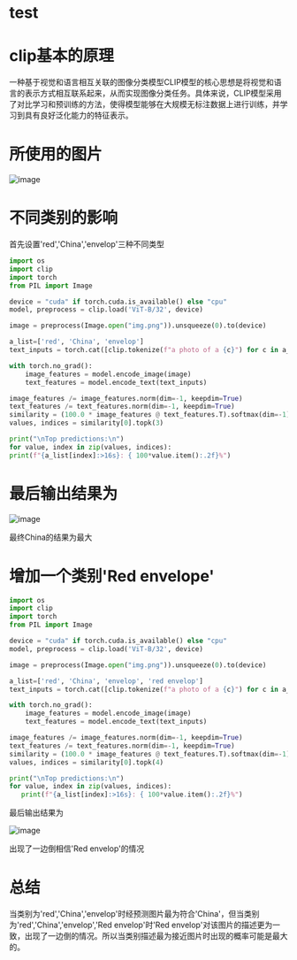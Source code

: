 # test
# clip基本的原理
一种基于视觉和语言相互关联的图像分类模型CLIP模型的核心思想是将视觉和语言的表示方式相互联系起来，从而实现图像分类任务。具体来说，CLIP模型采用了对比学习和预训练的方法，使得模型能够在大规模无标注数据上进行训练，并学习到具有良好泛化能力的特征表示。
# 所使用的图片
![image](https://user-images.githubusercontent.com/128159015/227698797-3ed2d024-86d5-4d49-b35d-3e22dd1b7cfc.png)
# 不同类别的影响
首先设置'red','China','envelop'三种不同类型
```python
import os
import clip
import torch
from PIL import Image

device = "cuda" if torch.cuda.is_available() else "cpu"
model, preprocess = clip.load('ViT-B/32', device)

image = preprocess(Image.open("img.png")).unsqueeze(0).to(device)

a_list=['red', 'China', 'envelop']
text_inputs = torch.cat([clip.tokenize(f"a photo of a {c}") for c in a_list ]).to(device)

with torch.no_grad():
    image_features = model.encode_image(image)
    text_features = model.encode_text(text_inputs)

image_features /= image_features.norm(dim=-1, keepdim=True)
text_features /= text_features.norm(dim=-1, keepdim=True)
similarity = (100.0 * image_features @ text_features.T).softmax(dim=-1)
values, indices = similarity[0].topk(3)

print("\nTop predictions:\n")
for value, index in zip(values, indices):
print(f"{a_list[index]:>16s}: { 100*value.item():.2f}%")
```
# 最后输出结果为
![image](https://user-images.githubusercontent.com/128159015/227699120-03a3adda-a936-4995-b643-2f4fc45f384e.png)

最终China的结果为最大

# 增加一个类别'Red envelope'
```python
import os
import clip
import torch
from PIL import Image

device = "cuda" if torch.cuda.is_available() else "cpu"
model, preprocess = clip.load('ViT-B/32', device)

image = preprocess(Image.open("img.png")).unsqueeze(0).to(device)

a_list=['red', 'China', 'envelop', 'red envelop']
text_inputs = torch.cat([clip.tokenize(f"a photo of a {c}") for c in a_list ]).to(device)

with torch.no_grad():
    image_features = model.encode_image(image)
    text_features = model.encode_text(text_inputs)

image_features /= image_features.norm(dim=-1, keepdim=True)
text_features /= text_features.norm(dim=-1, keepdim=True)
similarity = (100.0 * image_features @ text_features.T).softmax(dim=-1)
values, indices = similarity[0].topk(4)

print("\nTop predictions:\n")
for value, index in zip(values, indices):
   print(f"{a_list[index]:>16s}: { 100*value.item():.2f}%")
```
最后输出结果为

![image](https://user-images.githubusercontent.com/128159015/227699269-ca745e89-cdb1-4257-bde2-90cd1afd1c9e.png)

出现了一边倒相信'Red envelop'的情况
# 总结
当类别为'red','China','envelop'时经预测图片最为符合'China'，但当类别为'red','China','envelop','Red envelop'时'Red envelop'对该图片的描述更为一致，出现了一边倒的情况。所以当类别描述最为接近图片时出现的概率可能是最大的。
   
